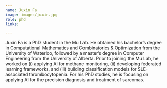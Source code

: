 ```yaml
---
name: Juxin Fa
image: images/juxin.jpg
role: phd
links:

---
```

Juxin Fa is a PhD student in the Mu Lab. He obtained his bachelor’s degree in Computational Mathematics and Combinatorics & Optimization from the University of Waterloo, followed by a master’s degree in Computer Engineering from the University of Alberta. Prior to joining the Mu Lab, he worked on (i) applying AI for methane monitoring, (ii) developing federated learning frameworks, and (iii) building classification models for SLE-associated thrombocytopenia. For his PhD studies, he is focusing on applying AI for the precision diagnosis and treatment of sarcomas.
